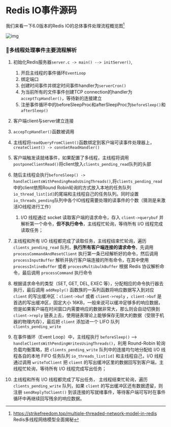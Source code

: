 # Redis IO事件源码

我们来看一下6.0版本的Redis IO的总体事件处理流程概览图[^1]

<img src="https://img.taohuawu.club/gallery/multiple-threaded-redis.png?imageView2/2/w/1280/format/jpg/interlace/1/q/100" alt="img" style="zoom: 200% width=500;"  />



### 🎨多线程处理事件主要流程解析

1. 初始化Redis服务器`server.c -> main() --> initServer()`,
   1. 开启主线程的事件循环`EventLoop`
   1. 绑定端口
   1. 创建时间事件并绑定时间事件handler为`serverCron()`
   1. 为当前所有的文件事件创建TCP connection的handler为`acceptTcpHandler()`，等待新的连接建立
   1. 注册事件循环中的beforeSleepProc和afterSleepProc为`beforeSleep()`和`afterSleep()`
2. 客户端client与server建立连接
3. `accepTcpHandler()`函数被调用
4. 主线程将`readQueryFromClient()`函数绑定到客户端可读事件处理器上，`createClient() -> connSetReadHandler()`
5. 客户端触发读就绪事件，如果配置了多线程，主线程将调用`postponeClientRead()`将client放入`clients_pending_read`队列的头部
6. 随后主线程会执行`beforeSleep() -> handleClientsWithPendingReadsUsingThreads()`,将`clients_pending_read`中的client依照Round Robin轮询的方式放入本地的任务队列`io_thread_list[id]`的尾端和主线程自己的任务队列。同时设置`io_threads_pending`队列中各个IO线程需要处理的读事件的个数（猜测是来激活IO线程进行工作）
   1. I/O 线程通过 socket 读取客户端的请求命令，存入 `client->querybuf` 并解析第一个命令，**但不执行命令**，主线程忙轮询，等待所有 I/O 线程完成读取任务；

7. 主线程和所有 I/O 线程都完成了读取任务，主线程结束忙轮询，遍历 `clients_pending_read` 队列，**执行所有客户端连接的请求命令**，先调用 `processCommandAndResetClient` 执行第一条已经解析好的命令，然后调用 `processInputBuffer` 解析并执行客户端连接的所有命令，在其中使用 `processInlineBuffer` 或者 `processMultibulkBuffer` 根据 Redis 协议解析命令，最后调用 `processCommand` 执行命令
8. 根据请求命令的类型（SET, GET, DEL, EXEC 等），分配相应的命令执行器去执行，最后调用 `addReply()` 函数族的一系列函数将响应数据写入到对应 `client` 的写出缓冲区：`client->buf` 或者 `client->reply` ，`client->buf` 是首选的写出缓冲区，固定大小 16KB，一般来说可以缓冲足够多的响应数据，但是如果客户端在时间窗口内需要响应的数据非常大，那么则会自动切换到 `client->reply` 链表上去，使用链表理论上能够保存无限大的数据（受限于机器的物理内存），最后把 `client` 添加进一个 LIFO 队列 `clients_pending_write`
9. 在事件循环（Event Loop）中，主线程执行 `beforeSleep()` --> `handleClientsWithPendingWritesUsingThreads()`，利用 Round-Robin 轮询负载均衡策略，把 `clients_pending_write` 队列中的连接均匀地分配给 I/O 线程各自的本地 FIFO 任务队列 `io_threads_list[id]` 和主线程自己，I/O 线程通过调用 `writeToClient` 把 `client` 的写出缓冲区里的数据回写到客户端，主线程忙轮询，等待所有 I/O 线程完成写出任务；
10. 主线程和所有 I/O 线程都完成了写出任务， 主线程结束忙轮询，遍历 `clients_pending_write` 队列，如果 `client` 的写出缓冲区还有数据遗留，则注册 `sendReplyToClient()` 到该连接的写就绪事件，等待客户端可写时在事件循环中再继续回写残余的响应数据。


[^1]: https://strikefreedom.top/multiple-threaded-network-model-in-redis Redis多线程网络模型全面揭秘

